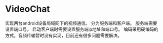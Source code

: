 # VideoChat
实现两台android设备局域网下的视频通信。
分为服务端和客户端。
服务端需要设置端口号。
启动客户端时需要设置服务端ip地址和端口号。
编码采用硬编码的方式，音频传输暂时没有实现，目前还有很多问题需要解决。
